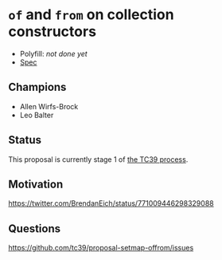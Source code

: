 # `of` and `from` on collection constructors


- Polyfill: _not done yet_
- [Spec](https://tc39.github.io/proposal-setmap-offrom/)


## Champions

- Allen Wirfs-Brock
- Leo Balter


## Status

This proposal is currently stage 1 of [the TC39 process](https://github.com/tc39/ecma262/).


## Motivation

https://twitter.com/BrendanEich/status/771009446298329088


## Questions

https://github.com/tc39/proposal-setmap-offrom/issues

